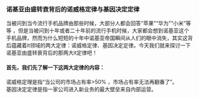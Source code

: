 ### 诺基亚由盛转衰背后的诺威格定律与基因决定定律    

当被问到当今流行手机品牌由那些时候，大部分人都会回答“苹果”“华为”“小米”等等 ，但是当被问到十年或者二十年前的流行手机时候，大家都会想到诺基亚这个手机品牌，然而为什么短短的十年中诺基亚帝国瞬间从人们的眼中消失，其实这背后蕴藏着it领域的两大定律：诺威格定律、基因决定定律。今天我们就来探讨一下诺基亚由盛转衰背后的那两大it定律吧！

#### 首先，我们先了解一下这两大定律的内容：    
诺威格定理是指“当公司的市场占有率>50% ，市场占有率无法再翻番了”。      
基因决定定律是指一家公司进入新业务的最大壁垒来自内部运营。





